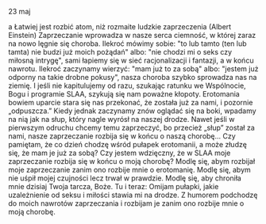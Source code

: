 23 maj

a
Łatwiej jest rozbić atom, niż rozmaite ludzkie zaprzeczenia
(Albert Einstein)
 Zaprzeczanie wprowadza w nasze serca ciemność, w której zaraz na nowo lęgnie się choroba. Ilekroć mówimy sobie: "to lub tamto (ten lub tamta) nie budzi już moich pożądań" albo: "nie chodzi mi o seks czy miłosną intrygę", sami łapiemy się w sieć racjonalizacji i fantazji, a w końcu nawrotu. Ilekroć zaczynamy wierzyć: "mam już to za sobą" albo: "jestem już odporny na takie drobne pokusy", nasza choroba szybko sprowadza nas na ziemię. I jeśli nie kapitulujemy od razu, szukając ratunku we Wspólnocie, Bogu i programie SLAA, szykują się nam poważne kłopoty. Erotomania bowiem uparcie stara się nas przekonać, że została już za nami, i pozornie „odpuszcza.” Kiedy jednak zaczynamy znów oglądać się na boki, wpadamy na nią jak na słup, który nagle wyrósł na naszej drodze. Nawet jeśli w pierwszym odruchu chcemy temu zaprzeczyć, bo przecież „słup” został za nami, nasze zaprzeczanie rozbija się w końcu o naszą chorobę...
 Czy pamiętam, że co dzień chodzę wśród pułapek erotomanii, a może złudzę się, że mam je już za sobą? Czy jestem wdzięczny, że w SLAA moje zaprzeczanie rozbija się w końcu o moją chorobę?
 Modlę się, abym rozbijał moje zaprzeczanie zanim ono rozbije mnie o erotomanię. Modlę się, abym nie uśpił mojej czujności lecz trwał w prawdzie. Modlę się, aby chroniła mnie dzisiaj Twoja tarcza, Boże.
 Tu i teraz: Omijam pułapki, jakie uzależnienie od seksu i miłości stawia mi na drodze. Z humorem podchodzę do moich nawrotów zaprzeczania i rozbijam je zanim ono rozbije mnie o moją chorobę.
